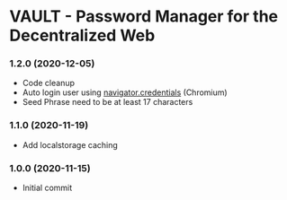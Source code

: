 # VAULT - Password Manager for the Decentralized Web


### 1.2.0 (2020-12-05)
* Code cleanup
* Auto login user using [navigator.credentials](https://developer.mozilla.org/en-US/docs/Web/API/Navigator/credentials) (Chromium)
* Seed Phrase need to be at least 17 characters

### 1.1.0 (2020-11-19)
* Add localstorage caching

### 1.0.0 (2020-11-15)
* Initial commit
